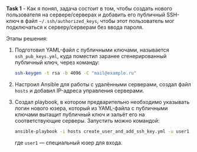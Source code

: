 **Task 1** - Как я понял, задача состоит в том, чтобы создать нового пользователя на сервере/серверах и добавить его публичный SSH-ключ в файл `~/.ssh/authorized_keys`, чтобы этот пользователь мог подключаться к серверу/серверам без ввода пароля.

Этапы решения:

1. Подготовил YAML-файл с публичными ключами, называется `ssh_pub_keys.yml`, куда поместил заранее сгенерированный публичный ключ, через команду:

   ```bash
   ssh-keygen -t rsa -b 4096 -C "mail@example.ru"
   ```
2. Настроил Ansible для работы с удалёнными серверами, создал файл `hosts` и добавил IP-адреса управления серверами.

3. Создал playbook, в котором предварительно необходимо указывать логин нового юзера, который из YAML-файла с публичными ключами вытащит публичный ключ и зальёт его на соответствующие серверы. Запустить можно командой:
   ```bash
   ansible-playbook -i hosts create_user_and_add_ssh_key.yml -u user1
   ```
   где `user1` — специальный юзер для входа.

